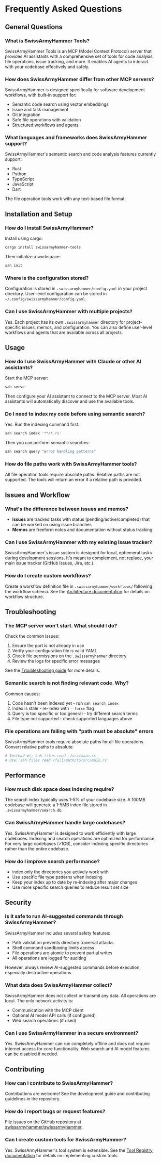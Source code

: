 # Frequently Asked Questions

## General Questions

### What is SwissArmyHammer Tools?

SwissArmyHammer Tools is an MCP (Model Context Protocol) server that provides AI assistants with a comprehensive set of tools for code analysis, file operations, issue tracking, and more. It enables AI agents to interact with your codebase effectively and safely.

### How does SwissArmyHammer differ from other MCP servers?

SwissArmyHammer is designed specifically for software development workflows, with built-in support for:
- Semantic code search using vector embeddings
- Issue and task management
- Git integration
- Safe file operations with validation
- Structured workflows and agents

### What languages and frameworks does SwissArmyHammer support?

SwissArmyHammer's semantic search and code analysis features currently support:
- Rust
- Python
- TypeScript
- JavaScript
- Dart

The file operation tools work with any text-based file format.

## Installation and Setup

### How do I install SwissArmyHammer?

Install using cargo:
```bash
cargo install swissarmyhammer-tools
```

Then initialize a workspace:
```bash
sah init
```

### Where is the configuration stored?

Configuration is stored in `.swissarmyhammer/config.yaml` in your project directory. User-level configuration can be stored in `~/.config/swissarmyhammer/config.yaml`.

### Can I use SwissArmyHammer with multiple projects?

Yes. Each project has its own `.swissarmyhammer` directory for project-specific issues, memos, and configuration. You can also define user-level workflows and agents that are available across all projects.

## Usage

### How do I use SwissArmyHammer with Claude or other AI assistants?

Start the MCP server:
```bash
sah serve
```

Then configure your AI assistant to connect to the MCP server. Most AI assistants will automatically discover and use the available tools.

### Do I need to index my code before using semantic search?

Yes. Run the indexing command first:
```bash
sah search index '**/*.rs'
```

Then you can perform semantic searches:
```bash
sah search query "error handling patterns"
```

### How do file paths work with SwissArmyHammer tools?

All file operation tools require absolute paths. Relative paths are not supported. The tools will return an error if a relative path is provided.

## Issues and Workflow

### What's the difference between issues and memos?

- **Issues** are tracked tasks with status (pending/active/completed) that can be worked on using issue branches
- **Memos** are freeform notes and documentation without status tracking

### Can I use SwissArmyHammer with my existing issue tracker?

SwissArmyHammer's issue system is designed for local, ephemeral tasks during development sessions. It's meant to complement, not replace, your main issue tracker (GitHub Issues, Jira, etc.).

### How do I create custom workflows?

Create a workflow definition file in `.swissarmyhammer/workflows/` following the workflow schema. See the [Architecture documentation](./architecture.md) for details on workflow structure.

## Troubleshooting

### The MCP server won't start. What should I do?

Check the common issues:
1. Ensure the port is not already in use
2. Verify your configuration file is valid YAML
3. Check file permissions on the `.swissarmyhammer` directory
4. Review the logs for specific error messages

See the [Troubleshooting guide](./troubleshooting.md) for more details.

### Semantic search is not finding relevant code. Why?

Common causes:
1. Code hasn't been indexed yet - run `sah search index`
2. Index is stale - re-index with `--force` flag
3. Query is too specific or too general - try different search terms
4. File type not supported - check supported languages above

### File operations are failing with "path must be absolute" errors

SwissArmyHammer tools require absolute paths for all file operations. Convert relative paths to absolute:
```bash
# Instead of: sah files read ./src/main.rs
# Use: sah files read /full/path/to/src/main.rs
```

## Performance

### How much disk space does indexing require?

The search index typically uses 1-5% of your codebase size. A 100MB codebase will generate a 1-5MB index file stored in `.swissarmyhammer/search.db`.

### Can SwissArmyHammer handle large codebases?

Yes. SwissArmyHammer is designed to work efficiently with large codebases. Indexing and search operations are optimized for performance. For very large codebases (>1GB), consider indexing specific directories rather than the entire codebase.

### How do I improve search performance?

- Index only the directories you actively work with
- Use specific file type patterns when indexing
- Keep your index up to date by re-indexing after major changes
- Use more specific search queries to reduce result set size

## Security

### Is it safe to run AI-suggested commands through SwissArmyHammer?

SwissArmyHammer includes several safety features:
- Path validation prevents directory traversal attacks
- Shell command sandboxing limits access
- File operations are atomic to prevent partial writes
- All operations are logged for auditing

However, always review AI-suggested commands before execution, especially destructive operations.

### What data does SwissArmyHammer collect?

SwissArmyHammer does not collect or transmit any data. All operations are local. The only network activity is:
- Communication with the MCP client
- Optional AI model API calls (if configured)
- Web search operations (if used)

### Can I use SwissArmyHammer in a secure environment?

Yes. SwissArmyHammer can run completely offline and does not require internet access for core functionality. Web search and AI model features can be disabled if needed.

## Contributing

### How can I contribute to SwissArmyHammer?

Contributions are welcome! See the development guide and contributing guidelines in the repository.

### How do I report bugs or request features?

File issues on the GitHub repository at [swissarmyhammer/swissarmyhammer](https://github.com/swissarmyhammer/swissarmyhammer).

### Can I create custom tools for SwissArmyHammer?

Yes. SwissArmyHammer's tool system is extensible. See the [Tool Registry documentation](./architecture/tool-registry.md) for details on implementing custom tools.
